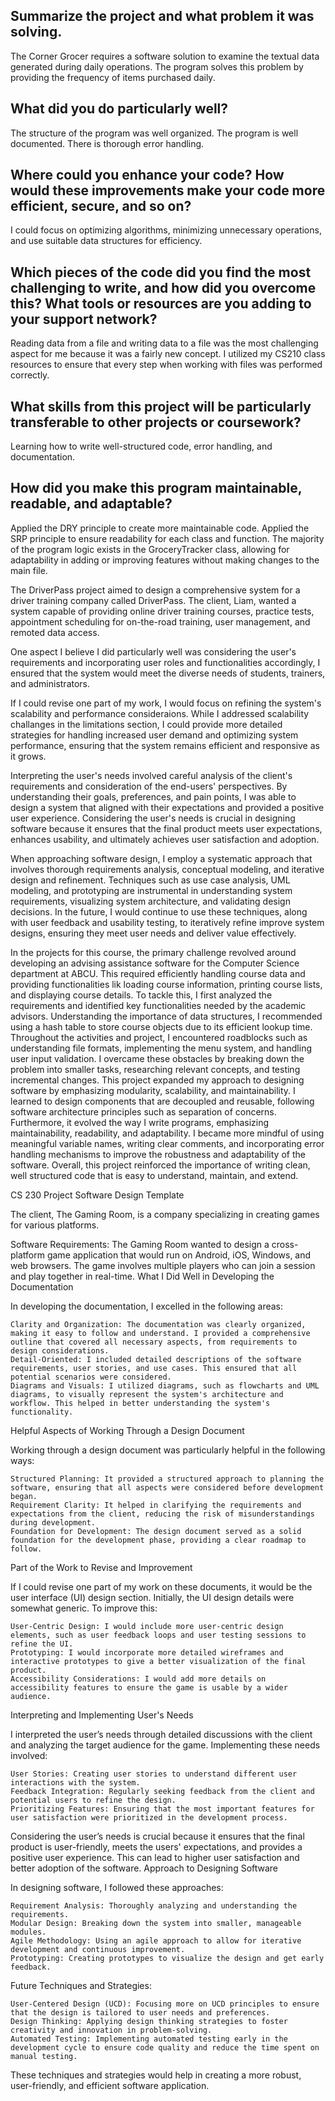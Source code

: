 ## Summarize the project and what problem it was solving.
The Corner Grocer requires a software solution to examine the textual data generated during daily operations. The program solves this problem by providing the frequency of items purchased daily. 

## What did you do particularly well?
The structure of the program was well organized. The program is well documented. There is thorough error handling.

## Where could you enhance your code? How would these improvements make your code more efficient, secure, and so on?
I could focus on optimizing algorithms, minimizing unnecessary operations, and use suitable data structures for efficiency.

## Which pieces of the code did you find the most challenging to write, and how did you overcome this? What tools or resources are you adding to your support network?
Reading data from a file and writing data to a file was the most challenging aspect for me because it was a fairly new concept. I utilized my CS210 class resources to ensure that every step when working with files was performed correctly. 

## What skills from this project will be particularly transferable to other projects or coursework?
Learning how to write well-structured code, error handling, and documentation.

## How did you make this program maintainable, readable, and adaptable?
Applied the DRY principle to create more maintainable code. Applied the SRP principle to ensure readability for each class and function. The majority of the program logic exists in the GroceryTracker class, allowing for adaptability in adding or improving features without making changes to the main file. 




The DriverPass project aimed to design a comprehensive system for a driver training company called DriverPass. The client, Liam, wanted a system capable of providing online driver training courses, practice tests, appointment scheduling for on-the-road training, user management, and remoted data access. 

One aspect I believe I did particularly well was considering the user's requirements and incorporating user roles and functionalities accordingly, I ensured that the system would meet the diverse needs of students, trainers, and administrators.

If I could revise one part of my work, I would focus on refining the system's scalability and performance consideraions. While I addressed scalability challanges in the limitations section, I could provide more detailed strategies for handling increased user demand and optimizing system performance, ensuring that the system remains efficient and responsive as it grows. 

Interpreting the user's needs involved careful analysis of the client's requirements and consideration of the end-users' perspectives. By understanding their goals, preferences, and pain points, I was able to design a system that aligned with their expectations and provided a positive user experience. Considering the user's needs is crucial in designing software because it ensures that the final product meets user expectations, enhances usability, and ultimately achieves user satisfaction and adoption. 

When approaching software design, I employ a systematic approach that involves thorough requirements analysis, conceptual modeling, and iterative design and refinement. Techniques such as use case analysis, UML modeling, and prototyping are instrumental in understanding system requirements, visualizing system architecture, and validating design decisions. In the future, I would continue to use these techniques, along with user feedback and usability testing, to iteratively refine improve system designs, ensuring they meet user needs and deliver value effectively.




In the projects for this course, the primary challenge revolved around developing an advising assistance software for the Computer Science department at ABCU. This required efficiently handling course data and providing functionalities lik loading course information, printing course lists, and displaying course details. To tackle this, I first analyzed the requirements and identified key functionalities needed by the academic advisors. Understanding the importance of data structures, I recommended using a hash table to store course objects due to its efficient lookup time. Throughout the activities and project, I encountered roadblocks such as understanding file formats, implementing the menu system, and handling user input validation. I overcame these obstacles by breaking down the problem into smaller tasks, researching relevant concepts, and testing incremental changes. This project expanded my approach to designing software by emphasizing modularity, scalability, and maintainability. I learned to design components that are decoupled and reusable, following software architecture principles such as separation of concerns. Furthermore, it evolved the way I write programs, emphasizing maintainability, readability, and adaptability. I became more mindful of using meaningful variable names, writing clear comments, and incorporating error handling mechanisms to improve the robustness and adaptability of the software. Overall, this project reinforced the importance of writing clean, well structured code that is easy to understand, maintain, and extend. 


CS 230 Project Software Design Template

The client, The Gaming Room, is a company specializing in creating games for various platforms.

Software Requirements:
The Gaming Room wanted to design a cross-platform game application that would run on Android, iOS, Windows, and web browsers. The game involves multiple players who can join a session and play together in real-time.
What I Did Well in Developing the Documentation

In developing the documentation, I excelled in the following areas:

    Clarity and Organization: The documentation was clearly organized, making it easy to follow and understand. I provided a comprehensive outline that covered all necessary aspects, from requirements to design considerations.
    Detail-Oriented: I included detailed descriptions of the software requirements, user stories, and use cases. This ensured that all potential scenarios were considered.
    Diagrams and Visuals: I utilized diagrams, such as flowcharts and UML diagrams, to visually represent the system's architecture and workflow. This helped in better understanding the system's functionality.

Helpful Aspects of Working Through a Design Document

Working through a design document was particularly helpful in the following ways:

    Structured Planning: It provided a structured approach to planning the software, ensuring that all aspects were considered before development began.
    Requirement Clarity: It helped in clarifying the requirements and expectations from the client, reducing the risk of misunderstandings during development.
    Foundation for Development: The design document served as a solid foundation for the development phase, providing a clear roadmap to follow.

Part of the Work to Revise and Improvement

If I could revise one part of my work on these documents, it would be the user interface (UI) design section. Initially, the UI design details were somewhat generic. To improve this:

    User-Centric Design: I would include more user-centric design elements, such as user feedback loops and user testing sessions to refine the UI.
    Prototyping: I would incorporate more detailed wireframes and interactive prototypes to give a better visualization of the final product.
    Accessibility Considerations: I would add more details on accessibility features to ensure the game is usable by a wider audience.

Interpreting and Implementing User's Needs

I interpreted the user’s needs through detailed discussions with the client and analyzing the target audience for the game. Implementing these needs involved:

    User Stories: Creating user stories to understand different user interactions with the system.
    Feedback Integration: Regularly seeking feedback from the client and potential users to refine the design.
    Prioritizing Features: Ensuring that the most important features for user satisfaction were prioritized in the development process.

Considering the user’s needs is crucial because it ensures that the final product is user-friendly, meets the users' expectations, and provides a positive user experience. This can lead to higher user satisfaction and better adoption of the software.
Approach to Designing Software

In designing software, I followed these approaches:

    Requirement Analysis: Thoroughly analyzing and understanding the requirements.
    Modular Design: Breaking down the system into smaller, manageable modules.
    Agile Methodology: Using an agile approach to allow for iterative development and continuous improvement.
    Prototyping: Creating prototypes to visualize the design and get early feedback.

Future Techniques and Strategies:

    User-Centered Design (UCD): Focusing more on UCD principles to ensure that the design is tailored to user needs and preferences.
    Design Thinking: Applying design thinking strategies to foster creativity and innovation in problem-solving.
    Automated Testing: Implementing automated testing early in the development cycle to ensure code quality and reduce the time spent on manual testing.

These techniques and strategies would help in creating a more robust, user-friendly, and efficient software application.
